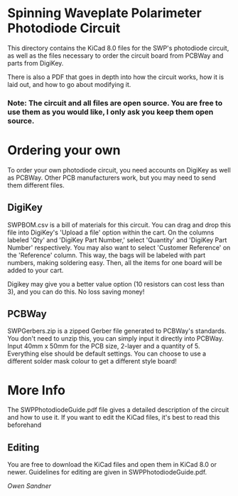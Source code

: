 # Spinning Waveplate Polarimeter Photodiode Circuit

This directory contains the KiCad 8.0 files for the SWP's photodiode circuit, as well as the files necessary to order the circuit board from PCBWay and parts from DigiKey. 

There is also a PDF that goes in depth into how the circuit works, how it is laid out, and how to go about modifying it.

### Note: The circuit and all files are open source. You are free to use them as you would like, I only ask you keep them open source.

# Ordering your own

To order your own photodiode circuit, you need accounts on DigiKey as well as PCBWay. Other PCB manufacturers work, but you may need to send them different files.

## DigiKey

SWPBOM.csv is a bill of materials for this circuit. You can drag and drop this file into DigiKey's 'Upload a file' option within the cart. On the columns labeled 'Qty' and 'DigiKey Part Number,' select 'Quantity' and 'DigiKey Part Number' respectively. You may also want to select 'Customer Reference' on the 'Reference' column. This way, the bags will be labeled with part numbers, making soldering easy. Then, all the items for one board will be added to your cart.

Digikey may give you a better value option (10 resistors can cost less than 3), and you can do this. No loss saving money!

## PCBWay

SWPGerbers.zip is a zipped Gerber file generated to PCBWay's standards. You don't need to unzip this, you can simply input it directly into PCBWay. Input 40mm x 50mm for the PCB size, 2-layer and a quantity of 5. Everything else should be default settings. You can choose to use a different solder mask colour to get a different style board!

# More Info

The SWPPhotodiodeGuide.pdf file gives a detailed description of the circuit and how to use it. If you want to edit the KiCad files, it's best to read this beforehand

## Editing

You are free to download the KiCad files and open them in KiCad 8.0 or newer. Guidelines for editing are given in SWPPhotodiodeGuide.pdf.

*Owen Sandner*
